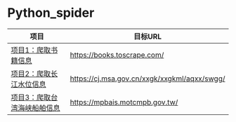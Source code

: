 # Python_spider

| 项目                                                  | 目标URL                                      |
| ----------------------------------------------------- | -------------------------------------------- |
| [项目1：爬取书籍信息](Book_Info_Spider/)              | https://books.toscrape.com/                  |
| [项目2：爬取长江水位信息](Yangtze_Waterlevel_Spider/) | https://cj.msa.gov.cn/xxgk/xxgkml/aqxx/swgg/ |
| [项目3：爬取台湾海峡船舶信息](TW_Ship_Spider/)        | https://mpbais.motcmpb.gov.tw/               |



## 



## 



## 

